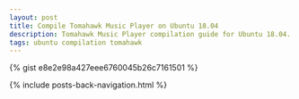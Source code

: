 ```yaml
---
layout: post
title: Compile Tomahawk Music Player on Ubuntu 18.04
description: Tomahawk Music Player compilation guide for Ubuntu 18.04.
tags: ubuntu compilation tomahawk
---
```


{% gist e8e2e98a427eee6760045b26c7161501 %}

{% include posts-back-navigation.html %}
